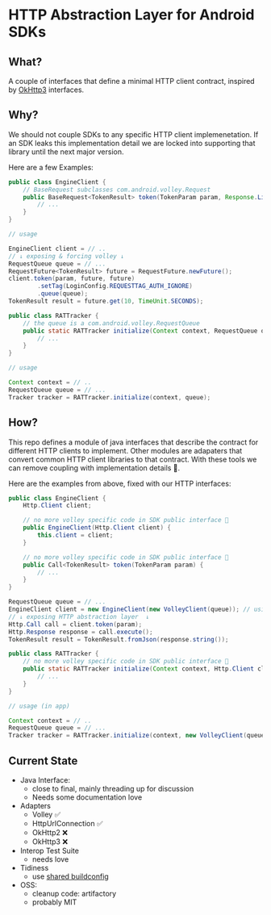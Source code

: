 # HTTP Abstraction Layer for Android SDKs

## What?

A couple of interfaces that define a minimal HTTP client contract, inspired by [OkHttp3](https://square.github.io/okhttp/) interfaces.

## Why?

We should not couple SDKs to any specific HTTP client implemenetation. If an SDK leaks this implementation detail we are locked into supporting that library until the next major version. 

Here are a few Examples:

```java
public class EngineClient {
    // BaseRequest subclasses com.android.volley.Request
    public BaseRequest<TokenResult> token(TokenParam param, Response.Listener<TokenResult> listener, Response.ErrorListener errorListener) {
        // ...
    }
}

// usage

EngineClient client = // ..
// ↓ exposing & forcing volley ↓
RequestQueue queue = // ...
RequestFuture<TokenResult> future = RequestFuture.newFuture();
client.token(param, future, future)
        .setTag(LoginConfig.REQUESTTAG_AUTH_IGNORE)
        .queue(queue);
TokenResult result = future.get(10, TimeUnit.SECONDS);
```

```java
public class RATTracker {
    // the queue is a com.android.volley.RequestQueue
    public static RATTracker initialize(Context context, RequestQueue queue) {
        // ...
    }
}

// usage

Context context = // ..
RequestQueue queue = // ...
Tracker tracker = RATTracker.initialize(context, queue);
```

## How?

This repo defines a module of java interfaces that describe the contract for different HTTP clients to implement. Other modules are adapaters that convert common HTTP client libraries to that contract. With these tools we can remove coupling with implementation details 🤗. 

Here are the examples from above, fixed with our HTTP interfaces:

```java
public class EngineClient {
    Http.Client client;

    // no more volley specific code in SDK public interface 🤗
    public EngineClient(Http.Client client) {
        this.client = client;
    }

    // no more volley specific code in SDK public interface 🤗
    public Call<TokenResult> token(TokenParam param) {
        // ...
    }
}

RequestQueue queue = // ...
EngineClient client = new EngineClient(new VolleyClient(queue)); // using volley adapter
// ↓ exposing HTTP abstraction layer  ↓
Http.Call call = client.token(param); 
Http.Response response = call.execute();
TokenResult result = TokenResult.fromJson(response.string());
```

```java
public class RATTracker {
    // no more volley specific code in SDK public interface 🤗
    public static RATTracker initialize(Context context, Http.Client client) {
        // ...
    }
}

// usage (in app)

Context context = // ..
RequestQueue queue = // ...
Tracker tracker = RATTracker.initialize(context, new VolleyClient(queue)); // using volley adapter
```

## Current State

* Java Interface: 
    - close to final, mainly threading up for discussion
    - Needs some documentation love
* Adapters
    - Volley ✅
    - HttpUrlConnection ✅
    - OkHttp2 ❌
    - OkHttp3 ❌
* Interop Test Suite 
    - needs love
* Tidiness
    - use [shared buildconfig](https://github.com/rakutentech/android-buildconfig)
* OSS: 
    - cleanup code: artifactory
    - probably MIT
